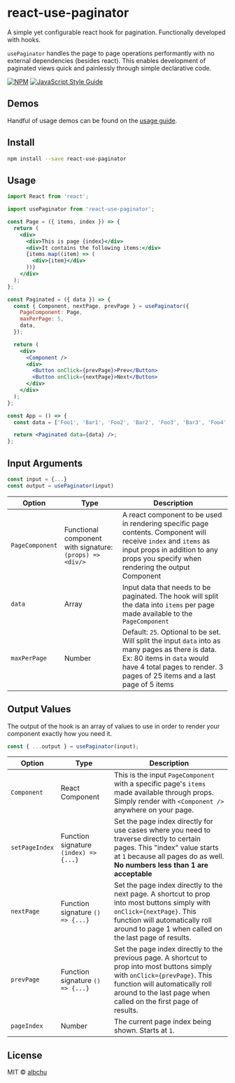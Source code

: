 # react-use-paginator

A simple yet configurable react hook for pagination. Functionally developed with hooks.

`usePaginator` handles the page to page operations performantly with no external dependencies (besides react). This enables development of paginated views quick and painlessly through simple declarative code.

[![NPM](https://img.shields.io/npm/v/react-use-paginator.svg)](https://www.npmjs.com/package/react-use-paginator) [![JavaScript Style Guide](https://img.shields.io/badge/code_style-standard-brightgreen.svg)](https://standardjs.com)

## Demos

Handful of usage demos can be found on the [usage guide](https://albchu.github.io/react-use-paginator/).

## Install

```bash
npm install --save react-use-paginator
```

## Usage

```jsx
import React from 'react';

import usePaginator from 'react-use-paginator';

const Page = ({ items, index }) => {
  return (
    <div>
      <div>This is page {index}</div>
      <div>It contains the following items:</div>
      {items.map((item) => (
        <div>{item}</div>
      ))}
    </div>
  );
};

const Paginated = ({ data }) => {
  const { Component, nextPage, prevPage } = usePaginator({
    PageComponent: Page,
    maxPerPage: 5,
    data,
  });

  return (
    <div>
      <Component />
      <div>
        <Button onClick={prevPage}>Prev</Button>
        <Button onClick={nextPage}>Next</Button>
      </div>
    </div>
  );
};

const App = () => {
  const data = ['Foo1', 'Bar1', 'Foo2', 'Bar2', 'Foo3', 'Bar3', 'Foo4', 'Bar4'];

  return <Paginated data={data} />;
};
```

## Input Arguments

```jsx
const input = {...}
const output = usePaginator(input)
```

| Option          | Type                                                     | Description                                                                                                                                                                                                   |
| --------------- | -------------------------------------------------------- | ------------------------------------------------------------------------------------------------------------------------------------------------------------------------------------------------------------- |
| `PageComponent` | Functional component with signature: `(props) => <div/>` | A react component to be used in rendering specific page contents. Component will receive `index` and `items` as input props in addition to any props you specify when rendering the output Component          |
| `data`          | Array                                                    | Input data that needs to be paginated. The hook will split the data into `items` per page made available to the `PageComponent`                                                                               |
| `maxPerPage`    | Number                                                   | Default: `25`. Optional to be set. Will split the input `data` into as many pages as there is data. Ex: 80 items in `data` would have 4 total pages to render. 3 pages of 25 items and a last page of 5 items |

## Output Values

The output of the hook is an array of values to use in order to render your component exactly how you need it.

```jsx
const { ...output } = usePaginator(input);
```

| Option         | Type                                  | Description                                                                                                                                                                                                                      |
| -------------- | ------------------------------------- | -------------------------------------------------------------------------------------------------------------------------------------------------------------------------------------------------------------------------------- |
| `Component`    | React Component                       | This is the input `PageComponent` with a specific page's `items` made available through props. Simply render with `<Component />` anywhere on your page.                                                                         |
| `setPageIndex` | Function signature `(index) => {...}` | Set the page index directly for use cases where you need to traverse directly to certain pages. This "index" value starts at `1` because all pages do as well. **No numbers less than 1 are acceptable**                         |
| `nextPage`     | Function signature `() => {...}`      | Set the page index directly to the next page. A shortcut to prop into most buttons simply with `onClick={nextPage}`. This function will automatically roll around to page 1 when called on the last page of results.             |
| `prevPage`     | Function signature `() => {...}`      | Set the page index directly to the previous page. A shortcut to prop into most buttons simply with `onClick={prevPage}`. This function will automatically roll around to the last page when called on the first page of results. |
| `pageIndex`    | Number                                | The current page index being shown. Starts at `1`.                                                                                                                                                                               |

## License

MIT © [albchu](https://github.com/albchu)
